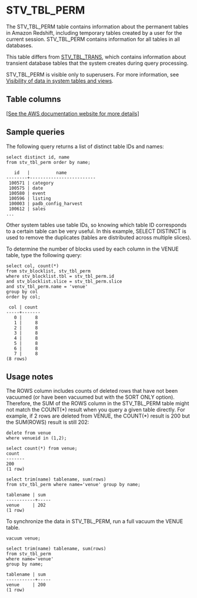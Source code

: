 # STV\_TBL\_PERM<a name="r_STV_TBL_PERM"></a>

The STV\_TBL\_PERM table contains information about the permanent tables in Amazon Redshift, including temporary tables created by a user for the current session\. STV\_TBL\_PERM contains information for all tables in all databases\.

This table differs from [STV\_TBL\_TRANS](r_STV_TBL_TRANS.md), which contains information about transient database tables that the system creates during query processing\.

STV\_TBL\_PERM is visible only to superusers\. For more information, see [Visibility of data in system tables and views](c_visibility-of-data.md)\.

## Table columns<a name="r_STV_TBL_PERM-table-columns"></a>

[\[See the AWS documentation website for more details\]](http://docs.aws.amazon.com/redshift/latest/dg/r_STV_TBL_PERM.html)

## Sample queries<a name="r_STV_TBL_PERM-sample-queries"></a>

The following query returns a list of distinct table IDs and names: 

```
select distinct id, name
from stv_tbl_perm order by name;

   id   |          name
--------+-------------------------
 100571 | category
 100575 | date
 100580 | event
 100596 | listing
 100003 | padb_config_harvest
 100612 | sales
...
```

Other system tables use table IDs, so knowing which table ID corresponds to a certain table can be very useful\. In this example, SELECT DISTINCT is used to remove the duplicates \(tables are distributed across multiple slices\)\.

To determine the number of blocks used by each column in the VENUE table, type the following query: 

```
select col, count(*)
from stv_blocklist, stv_tbl_perm
where stv_blocklist.tbl = stv_tbl_perm.id
and stv_blocklist.slice = stv_tbl_perm.slice
and stv_tbl_perm.name = 'venue'
group by col
order by col;

 col | count
-----+-------
   0 |     8
   1 |     8
   2 |     8
   3 |     8
   4 |     8
   5 |     8
   6 |     8
   7 |     8
(8 rows)
```

## Usage notes<a name="r_STV_TBL_PERM-usage-notes"></a>

The ROWS column includes counts of deleted rows that have not been vacuumed \(or have been vacuumed but with the SORT ONLY option\)\. Therefore, the SUM of the ROWS column in the STV\_TBL\_PERM table might not match the COUNT\(\*\) result when you query a given table directly\. For example, if 2 rows are deleted from VENUE, the COUNT\(\*\) result is 200 but the SUM\(ROWS\) result is still 202: 

```
delete from venue
where venueid in (1,2);

select count(*) from venue;
count
-------
200
(1 row)

select trim(name) tablename, sum(rows)
from stv_tbl_perm where name='venue' group by name;

tablename | sum
-----------+-----
venue     | 202
(1 row)
```

To synchronize the data in STV\_TBL\_PERM, run a full vacuum the VENUE table\.

```
vacuum venue;

select trim(name) tablename, sum(rows)
from stv_tbl_perm
where name='venue'
group by name;

tablename | sum
-----------+-----
venue     | 200
(1 row)
```